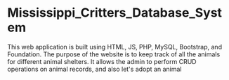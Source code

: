 # Mississippi_Critters_Database_System
This web application is built using HTML, JS, PHP, MySQL, Bootstrap, and Foundation. The purpose of the website is to keep track of all the animals for different animal shelters. It allows the admin to perform CRUD operations on animal records, and also let's adopt an animal 
